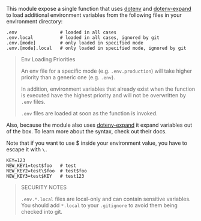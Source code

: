 This module expose a single function that uses [dotenv](https://github.com/motdotla/dotenv) and [dotenv-expand](https://github.com/motdotla/dotenv-expand) to load additional environment variables from the following files in your environment directory:

```
.env                # loaded in all cases
.env.local          # loaded in all cases, ignored by git
.env.[mode]         # only loaded in specified mode
.env.[mode].local   # only loaded in specified mode, ignored by git
```

> Env Loading Priorities
>
> An env file for a specific mode (e.g. `.env.production`) will take higher priority than a generic one (e.g. `.env`).
>
> In addition, environment variables that already exist when the function is executed have the highest priority and will not be overwritten by `.env` files.
>
> `.env` files are loaded at soon as the function is invoked.

Also, because the module also uses [dotenv-expand](https://github.com/motdotla/dotenv-expand) it expand variables out of the box. To learn more about the syntax, check out their docs.

Note that if you want to use $ inside your environment value, you have to escape it with `\.`

```
KEY=123
NEW_KEY1=test$foo   # test
NEW_KEY2=test\$foo  # test$foo
NEW_KEY3=test$KEY   # test123
```

> SECURITY NOTES
>
> `.env.*.local` files are local-only and can contain sensitive variables. You should add `*.local` to your `.gitignore` to avoid them being checked into git.

